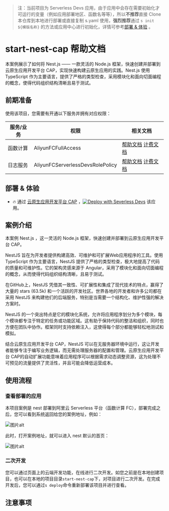 
> 注：当前项目为 Serverless Devs 应用，由于应用中会存在需要初始化才可运行的变量（例如应用部署地区、函数名等等），所以**不推荐**直接 Clone 本仓库到本地进行部署或直接复制 s.yaml 使用，**强烈推荐**通过 `s init ${模版名称}` 的方法或应用中心进行初始化，详情可参考[部署 & 体验](#部署--体验) 。

# start-nest-cap 帮助文档

<description>

本案例展示了如何将 Nest.js —— 一款灵活的 Node.js 框架，快速创建并部署到云原生应用开发平台 CAP，实现快速构建云原生应用的实践。Nest.js 使用 TypeScript 作为主要语言，提供了严格的类型检查，采用模块化和面向切面编程的概念，使得代码组织结构清晰且易于测试。

</description>


## 前期准备

使用该项目，您需要有开通以下服务并拥有对应权限：

<service>



| 服务/业务 |  权限  | 相关文档 |
| --- |  --- | --- |
| 函数计算 |  AliyunFCFullAccess | [帮助文档](https://help.aliyun.com/product/2508973.html) [计费文档](https://help.aliyun.com/document_detail/2512928.html) |
| 日志服务 |  AliyunFCServerlessDevsRolePolicy | [帮助文档](https://help.aliyun.com/zh/sls) [计费文档](https://help.aliyun.com/zh/sls/product-overview/billing) |

</service>

<remark>



</remark>

<disclaimers>



</disclaimers>

## 部署 & 体验

<appcenter>
   
- :fire: 通过 [云原生应用开发平台 CAP](https://devs.console.aliyun.com/applications/create?template=start-nest-cap) ，[![Deploy with Severless Devs](https://img.alicdn.com/imgextra/i1/O1CN01w5RFbX1v45s8TIXPz_!!6000000006118-55-tps-95-28.svg)](https://devs.console.aliyun.com/applications/create?template=start-nest-cap) 该应用。
   
</appcenter>
<deploy>
    
   
</deploy>

## 案例介绍

<appdetail id="flushContent">

本案例 Nest.js ，这一灵活的 Node.js 框架，快速创建并部署到云原生应用开发平台 CAP。

NestJS 旨在为开发者提供构建高效、可维护和可扩展Web应用程序的工具。使用 TypeScript 作为主要语言，NestJS 提供了严格的类型检查，极大地提高了代码的质量和可维护性。它的架构灵感来源于 Angular，采用了模块化和面向切面编程的概念，从而使得代码组织结构清晰，且易于测试。

在GitHub上，NestJS 凭借其一致性、可扩展性和集成了现代技术的特点，赢得了大量的 stars (63.5k) 和一个活跃的开发社区。世界各地的开发者和许多公司都在采用 NestJS 来构建他们的后端服务，特别是当需要一个结构化、维护性强的解决方案时。

NestJS 的一个突出特点是它的模块化系统，允许将应用程序划分为多个模块，每个模块都专注于特定的任务或功能区域。这有助于保持代码的整洁和组织，同时也方便在团队中协作。框架同时支持依赖注入，这使得每个部分都能够轻松地测试和模拟。

结合云原生应用开发平台 CAP，NestJS 可以在无服务器环境中运行，这让开发者能够专注于编写业务逻辑，而无需处理服务器的配置和管理。云原生应用开发平台 CAP的自动扩展功能意味着应用程序可以根据需求动态调整资源，这为处理不可预见的流量提供了灵活性，并且可能会降低运营成本。

</appdetail>

## 使用流程

<usedetail id="flushContent">

### 查看部署的应用
本项目案例是 nest 部署到阿里云 Serverless 平台（函数计算 FC），部署完成之后，您可以看到系统返回给您的案例地址，例如：

![图片alt](https://img.alicdn.com/imgextra/i2/O1CN01B5lXdl1cdqHT3P8ps_!!6000000003624-0-tps-1272-342.jpg)

此时，打开案例地址，就可以进入 nest 默认的首页：

![图片alt](https://img.alicdn.com/imgextra/i1/O1CN01wCeC0D238EYKSZW3J_!!6000000007210-0-tps-2518-1454.jpg)

### 二次开发
您可以通过页面上的云端开发功能，在线进行二次开发。如您之前是在本地创建项目，也可以在本地的项目目录`start-nest-cap`下，对项目进行二次开发。在完成开发后，您可以通过`s deploy`命令重新部署该项目并进行查看。

</usedetail>

## 注意事项

<matters id="flushContent">
</matters>
